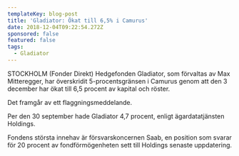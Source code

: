 ```yaml
---
templateKey: blog-post
title: 'Gladiator: Ökat till 6,5% i Camurus'
date: 2018-12-04T09:22:54.272Z
sponsored: false
featured: false
tags:
  - Gladiator
---
```

STOCKHOLM (Fonder Direkt) Hedgefonden Gladiator, som förvaltas av Max Mitteregger, har överskridit 5-procentsgränsen i Camurus genom att den 3 december har ökat till 6,5 procent av kapital och röster.

Det framgår av ett flaggningsmeddelande.

Per den 30 september hade Gladiator 4,7 procent, enligt ägardatatjänsten Holdings.

Fondens största innehav är försvarskoncernen Saab, en position som svarar för 20 procent av fondförmögenheten sett till Holdings senaste uppdatering.
